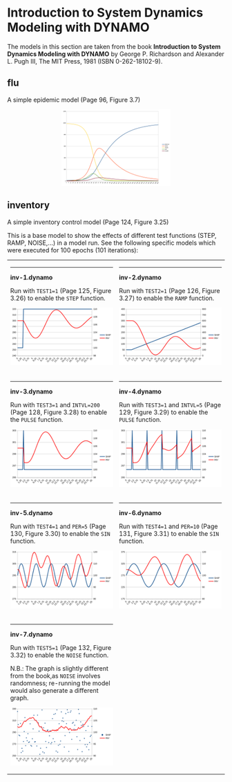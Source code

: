 
Introduction to System Dynamics Modeling with DYNAMO
====================================================

The models in this section are taken from the book
**Introduction to System Dynamics Modeling with DYNAMO** by George P.
Richardson and Alexander L. Pugh III, The MIT Press, 1981 (ISBN
0-262-18102-9).

## flu

A simple epidemic model (Page 96, Figure 3.7)

<p align="center">
  <img src="flu/flu.svg" alt="inv-1.dynamo graph" width="50%" />
</p>

## inventory

A simple inventory control model (Page 124, Figure 3.25)

This is a base model to show the effects of different test functions (STEP,
RAMP, NOISE,...) in a model run. See the following specific models which
were executed for 100 epochs (101 iterations):

<table>
<tr>
<td width="30%">
<hr/>
<b>inv-1.dynamo</b>

Run with `TEST1=1` (Page 125, Figure 3.26) to enable the `STEP` function.

<p align="center">
  <img src="inventory/inv-1.svg" alt="inv-1.dynamo graph" />
</p>
</td>
<td width="30%">
<hr/>
<b>inv-2.dynamo</b>

Run with `TEST2=1` (Page 126, Figure 3.27) to enable the `RAMP` function.

<p align="center">
  <img src="inventory/inv-2.svg" alt="inv-2.dynamo graph" />
</p>
</td>
</tr>
<tr>
<td width="30%">
<hr/>
<b>inv-3.dynamo</b>

Run with `TEST3=1` and `INTVL=200` (Page 128, Figure 3.28) to enable the `PULSE` function.

<p align="center">
  <img src="inventory/inv-3.svg" alt="inv-3.dynamo graph" />
</p>
</td>
<td width="30%">
<hr/>
<b>inv-4.dynamo</b>

Run with `TEST3=1` and `INTVL=5` (Page 129, Figure 3.29) to enable the `PULSE` function.

<p align="center">
  <img src="inventory/inv-4.svg" alt="inv-4.dynamo graph" />
</p>
</td>
</tr>
<tr>
<td width="30%">
<hr/>
<b>inv-5.dynamo</b>

Run with `TEST4=1` and `PER=5` (Page 130, Figure 3.30) to enable the `SIN` function.

<p align="center">
  <img src="inventory/inv-5.svg" alt="inv-5.dynamo graph" />
</p>
</td>
<td width="30%">
<hr/>
<b>inv-6.dynamo</b>

Run with `TEST4=1` and `PER=10` (Page 131, Figure 3.31) to enable the `SIN` function.

<p align="center">
  <img src="inventory/inv-6.svg" alt="inv-6.dynamo graph" />
</p>
</td>
</tr>
<tr>
<td width="30%">
<hr/>
<b>inv-7.dynamo</b>

Run with `TEST5=1` (Page 132, Figure 3.32) to enable the `NOISE` function.

N.B.: The graph is slightly different from the book,as `NOISE` involves
randomness; re-running the model would also generate a different graph.

<p align="center">
  <img src="inventory/inv-7.svg" alt="inv-7.dynamo graph" />
</p>
</td>
<td/>
</tr>
</table>
